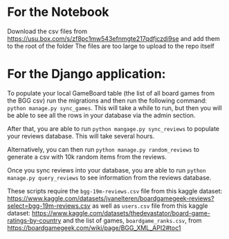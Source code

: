 # For the Notebook

Download the csv files from https://usu.box.com/s/zf8pc1mw543efnmgte217qdfjczdi9se and add them to the root of the folder
The files are too large to upload to the repo itself

# For the Django application:

To populate your local GameBoard table (the list of all board games from the BGG csv) run the migrations and then run the following command: `python manage.py sync_games`. This will take a while to run, but then you will be able to see all the rows in your database via the admin section. 

After that, you are able to run `python mangage.py sync_reviews` to populate your reviews database. This will take several hours. 

Alternatively, you can then run `python manage.py random_reviews` to generate a csv with 10k random items from the reviews. 

Once you sync reviews into your database, you are able to run `python manage.py query_reviews` to see information from the reviews database.

These scripts require the `bgg-19m-reviews.csv` file from this kaggle dataset: https://www.kaggle.com/datasets/jvanelteren/boardgamegeek-reviews?select=bgg-19m-reviews.csv
as well as `users.csv` file from this kaggle dataset: https://www.kaggle.com/datasets/thedevastator/board-game-ratings-by-country
and the list of games, `boardgame_ranks.csv`, from https://boardgamegeek.com/wiki/page/BGG_XML_API2#toc1
